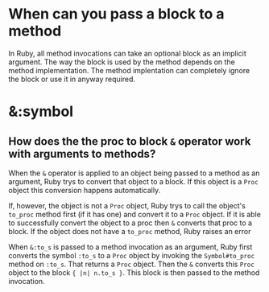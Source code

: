 # When can you pass a block to a method

In Ruby, all method invocations can take an optional block as an implicit argument. The way the block is used by the method depends on the method implementation. The method implentation can completely ignore the block or use it in anyway required. 

# &:symbol

## How does the the proc to block `&` operator work with arguments to methods?

When the `&` operator is applied to an object being passed to a method as an argument, Ruby trys to convert that object to a block. If this object is a `Proc` object this conversion happens automatically.

If, however, the object is not a `Proc` object, Ruby trys to call the object's `to_proc` method first (if it has one) and convert it to a `Proc` object. If it is able to successfully convert the object to a proc then `&` converts that proc to a block. If the object does not have a `to_proc` method, Ruby raises an error

When `&:to_s` is passed to a method invocation as an argument, Ruby first converts the symbol `:to_s` to a `Proc` object by invoking the `Symbol#to_proc` method on `:to_s`. That returns a `Proc` object. Then the `&` converts this `Proc` object to the block `{ |n| n.to_s }`. This block is then passed to the method invocation.
